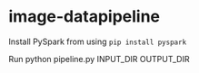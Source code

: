 # image-datapipeline

Install PySpark from using `pip install pyspark`

Run python pipeline.py INPUT_DIR OUTPUT_DIR


